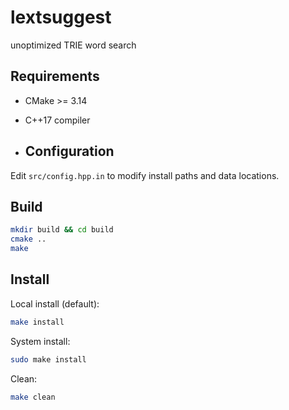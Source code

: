 # lextsuggest
unoptimized TRIE word search

## Requirements
- CMake >= 3.14
- C++17 compiler

- ## Configuration

Edit `src/config.hpp.in` to modify install paths and data locations.

## Build

```bash
mkdir build && cd build
cmake ..
make
```

## Install

Local install (default):
```bash
make install
```

System install:
```bash
sudo make install
```

Clean:
```bash
make clean
```


